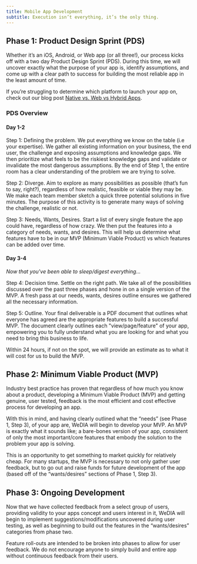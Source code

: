 ```yaml
---
title: Mobile App Development
subtitle: Execution isn’t everything, it’s the only thing.
---
```


## Phase 1: Product Design Sprint (PDS)

Whether it’s an iOS, Android, or Web app (or all three!), our process kicks off
with a two day Product Design Sprint (PDS). During this time, we will uncover
exactly what the purpose of your app is, identify assumptions, and come up with
a clear path to success for building the most reliable app in the least amount
of time. 

If you’re struggling to determine which platform to launch your app on, check
out our blog post [Native vs. Web vs Hybrid Apps](/blog/native-web-hybrid).


### PDS Overview

#### Day 1-2

Step 1: Defining the problem. We put everything we know on the table (i.e your
expertise). We gather all existing information on your business, the end user,
the challenge and exposing assumptions and knowledge gaps. We then prioritize
what feels to be the riskiest knowledge gaps and validate or invalidate the most
dangerous assumptions. By the end of Step 1, the entire room has a clear
understanding of the problem we are trying to solve.

Step 2: Diverge. Aim to explore as many possibilities as possible (that’s fun to
say, right?), regardless of how realistic, feasible or viable they may be. We
make each team member sketch a quick three potential solutions in five minutes.
The purpose of this activity is to generate many ways of solving the challenge,
realistic or not.

Step 3: Needs, Wants, Desires. Start a list of every single feature the app
could have, regardless of how crazy. We then put the features into a category of
needs, wants, and desires. This will help us determine what features have to be
in our MVP (Minimum Viable Product) vs which features can be added over time. 

#### Day 3-4

*Now that you've been able to sleep/digest everything...*

Step 4: Decision time. Settle on the right path. We take all of the
possibilities discussed over the past three phases and hone in on a single
version of the MVP. A fresh pass at our needs, wants, desires outline ensures we
gathered all the necessary information. 

Step 5: Outline. Your final deliverable is a PDF document that outlines what
everyone has agreed are the appropriate features to build a successful MVP. The
document clearly outlines each "view/page/feature" of your app, empowering you
to fully understand what you are looking for and what you need to bring this
business to life.

Within 24 hours, if not on the spot, we will provide an estimate as to what it
will cost for us to build the MVP.

## Phase 2: Minimum Viable Product (MVP)

Industry best practice has proven that regardless of how much you know about a
product, developing a Minimum Viable Product (MVP) and getting genuine, user
tested, feedback is the most efficient and cost effective process for developing
an app. 

With this in mind, and having clearly outlined what the “needs” (see Phase 1,
Step 3), of your app are, WeDIA will begin to develop your MVP. An MVP is
exactly what it sounds like; a bare-bones version of your app, consistent of
only the most important/core features that embody the solution to the problem
your app is solving. 

This is an opportunity to get something to market quickly for relatively cheap.
For many startups, the MVP is necessary to not only gather user feedback, but to
go out and raise funds for future development of the app (based off of the
“wants/desires” sections of Phase 1, Step 3).

## Phase 3: Ongoing Development

Now that we have collected feedback from a select group of users, providing
validity to your apps concept and users interest in it, WeDIA will begin to
implement suggestions/modifications uncovered during user testing, as well as
beginning to build out the features in the “wants/desires” categories from phase
two. 

Feature roll-outs are intended to be broken into phases to allow for user
feedback. We do not encourage anyone to simply build and entire app without
continuous feedback from their users.

